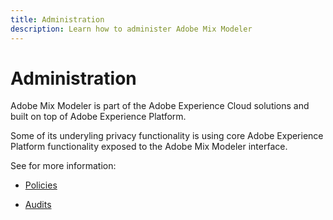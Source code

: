 ```yaml
---
title: Administration
description: Learn how to administer Adobe Mix Modeler
---
```


# Administration

Adobe Mix Modeler is part of the Adobe Experience Cloud solutions and built on top of Adobe Experience Platform.

Some of its underyling privacy functionality is using core Adobe Experience Platform functionality exposed to the Adobe Mix Modeler interface.

See for more information:

* [Policies](policies.md)

* [Audits](audits.md)


